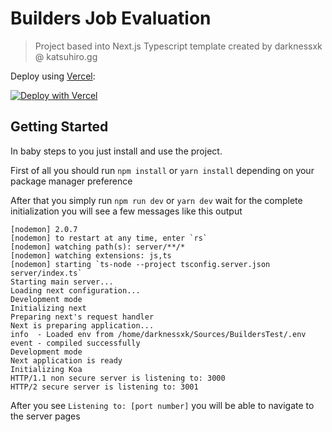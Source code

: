 # Builders Job Evaluation

> Project based into Next.js Typescript template created by darknessxk @ katsuhiro.gg



Deploy using [Vercel](https://vercel.com):

[![Deploy with Vercel](https://vercel.com/button)](https://vercel.com/import/project?template=https://github.com/darknessxk/job-evaluation-builders)



## Getting Started

In baby steps to you just install and use the project.

First of all you should run ```npm install``` or ```yarn install``` depending on your package manager preference

After that you simply run ```npm run dev``` or  ```yarn dev``` wait for the complete initialization you will see a few messages like this output

```log
[nodemon] 2.0.7
[nodemon] to restart at any time, enter `rs`
[nodemon] watching path(s): server/**/*
[nodemon] watching extensions: js,ts
[nodemon] starting `ts-node --project tsconfig.server.json server/index.ts`
Starting main server...
Loading next configuration...
Development mode
Initializing next
Preparing next's request handler
Next is preparing application...
info  - Loaded env from /home/darknessxk/Sources/BuildersTest/.env
event - compiled successfully
Development mode
Next application is ready
Initializing Koa
HTTP/1.1 non secure server is listening to: 3000
HTTP/2 secure server is listening to: 3001
```

After you see `Listening to: [port number]` you will be able to navigate to the server pages